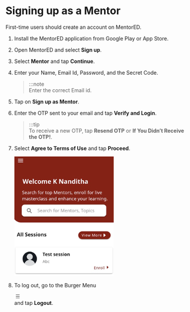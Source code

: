 # Signing up as a Mentor

First-time users should create an account on MentorED.


1.  Install the MentorED application from Google Play or App Store.

2.  Open MentorED and select **Sign up**. 


3.  Select **Mentor** and tap **Continue**.

4.  Enter your Name, Email Id, Password, and the Secret Code.

    > :::note  
     Enter the correct Email id. 


5. Tap on **Sign up as Mentor**.

6.  Enter the OTP sent to your email and tap **Verify and Login**. 
    > :::tip  
    > To receive a new OTP, tap **Resend OTP** or **If You Didn’t Receive the OTP!**.

7.  Select **Agree to Terms of Use** and tap **Proceed**. 

    <div class="screenshot">

    ![homepage](media/homepage.PNG)

    </div>

8.  To log out, go to the Burger Menu <div class="inlineImg">![burger menu icon](media/burgermenu-icon.png) </div> and tap **Logout**.
